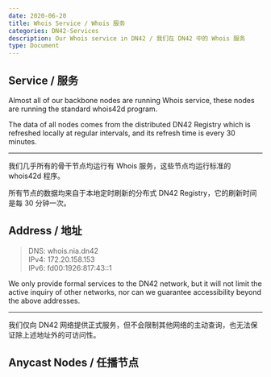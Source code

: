 ```yaml
---
date: 2020-06-20
title: Whois Service / Whois 服务
categories: DN42-Services
description: Our Whois service in DN42 / 我们在 DN42 中的 Whois 服务
type: Document
---
```


## Service / 服务

Almost all of our backbone nodes are running Whois service, these nodes are running the standard whois42d program.

The data of all nodes comes from the distributed DN42 Registry which is refreshed locally at regular intervals, and its refresh time is every 30 minutes.

---

我们几乎所有的骨干节点均运行有 Whois 服务，这些节点均运行标准的 whois42d 程序。

所有节点的数据均来自于本地定时刷新的分布式 DN42 Registry，它的刷新时间是每 30 分钟一次。

## Address / 地址

> DNS: whois.nia.dn42  
> IPv4: 172.20.158.153  
> IPv6: fd00:1926:817:43::1

We only provide formal services to the DN42 network, but it will not limit the active inquiry of other networks, nor can we guarantee accessibility beyond the above addresses.

---

我们仅向 DN42 网络提供正式服务，但不会限制其他网络的主动查询，也无法保证除上述地址外的可访问性。

## Anycast Nodes / 任播节点



